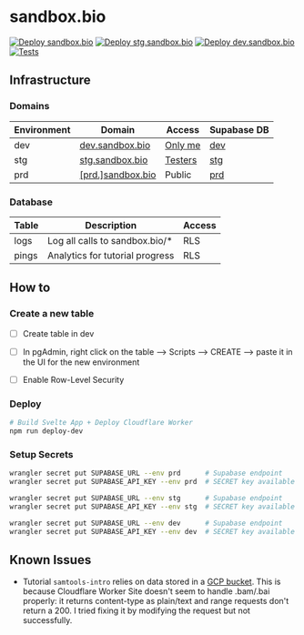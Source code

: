 # sandbox.bio

[![Deploy sandbox.bio](https://github.com/sandbox-bio/sandbox.bio/actions/workflows/deploy.yml/badge.svg)](https://github.com/sandbox-bio/sandbox.bio/actions/workflows/deploy.yml) [![Deploy stg.sandbox.bio](https://github.com/sandbox-bio/sandbox.bio/actions/workflows/deploy-stg.yml/badge.svg)](https://github.com/sandbox-bio/sandbox.bio/actions/workflows/deploy-stg.yml) [![Deploy dev.sandbox.bio](https://github.com/sandbox-bio/sandbox.bio/actions/workflows/deploy-dev.yml/badge.svg)](https://github.com/sandbox-bio/sandbox.bio/actions/workflows/deploy-dev.yml) [![Tests](https://github.com/robertaboukhalil/sandbox.bio/actions/workflows/tests.yml/badge.svg)](https://github.com/robertaboukhalil/sandbox.bio/actions/workflows/tests.yml)


## Infrastructure

### Domains

|Environment|Domain|Access|Supabase DB|
|-|-|-|-|
|dev|[dev.sandbox.bio](https://dev.sandbox.bio)|[Only me](https://dash.teams.cloudflare.com/77294754f453e7c64b6100ddcde89b84/access/apps)|[dev](https://app.supabase.io/project/bqjvxpdzkembvixymfae/editor/table)|
|stg|[stg.sandbox.bio](https://stg.sandbox.bio)|[Testers](https://dash.teams.cloudflare.com/77294754f453e7c64b6100ddcde89b84/access/apps)|[stg](https://app.supabase.io/project/rrwfplicenewptmeeteq/editor/table)|
|prd|[[prd.]sandbox.bio](https://prd.sandbox.bio)|Public|[prd](https://app.supabase.io/project/vjmttfnyctkivaeljytg/editor/table)|


### Database

|Table|Description|Access|
|-|-|-|
|logs|Log all calls to sandbox.bio/*|RLS|
|pings|Analytics for tutorial progress|RLS|


## How to

### Create a new table

- [ ] Create table in dev
- [ ] In pgAdmin, right click on the table --> Scripts --> CREATE --> paste it in the UI for the new environment
- [ ] Enable Row-Level Security


### Deploy

```bash
# Build Svelte App + Deploy Cloudflare Worker
npm run deploy-dev
```


### Setup Secrets

```bash
wrangler secret put SUPABASE_URL --env prd      # Supabase endpoint
wrangler secret put SUPABASE_API_KEY --env prd  # SECRET key available Supabase: Settings --> API

wrangler secret put SUPABASE_URL --env stg      # Supabase endpoint
wrangler secret put SUPABASE_API_KEY --env stg  # SECRET key available Supabase: Settings --> API

wrangler secret put SUPABASE_URL --env dev      # Supabase endpoint
wrangler secret put SUPABASE_API_KEY --env dev  # SECRET key available Supabase: Settings --> API
```

## Known Issues

* Tutorial `samtools-intro` relies on data stored in a [GCP bucket](https://console.cloud.google.com/storage/browser/sandbox.bio/data). This is because Cloudflare Worker Site doesn't seem to handle .bam/.bai properly: it returns content-type as plain/text and range requests don't return a 200. I tried fixing it by modifying the request but not successfully.
